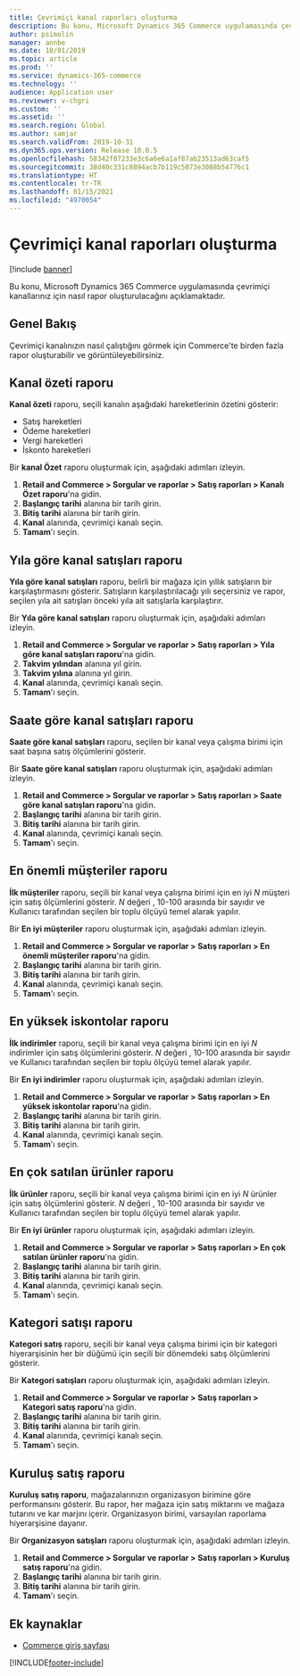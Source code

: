 ```yaml
---
title: Çevrimiçi kanal raporları oluşturma
description: Bu konu, Microsoft Dynamics 365 Commerce uygulamasında çevrimiçi kanallarınız için nasıl rapor oluşturulacağını açıklamaktadır.
author: psimolin
manager: annbe
ms.date: 10/01/2019
ms.topic: article
ms.prod: ''
ms.service: dynamics-365-commerce
ms.technology: ''
audience: Application user
ms.reviewer: v-chgri
ms.custom: ''
ms.assetid: ''
ms.search.region: Global
ms.author: samjar
ms.search.validFrom: 2019-10-31
ms.dyn365.ops.version: Release 10.0.5
ms.openlocfilehash: 58342f07233e3c6a6e6a1af87ab23513ad63caf5
ms.sourcegitcommit: 38d40c331c8894acb7b119c5073e3088b54776c1
ms.translationtype: HT
ms.contentlocale: tr-TR
ms.lasthandoff: 01/15/2021
ms.locfileid: "4970054"
---
```

# <a name="generate-online-channel-reports"></a>Çevrimiçi kanal raporları oluşturma


[!include [banner](includes/banner.md)]

Bu konu, Microsoft Dynamics 365 Commerce uygulamasında çevrimiçi kanallarınız için nasıl rapor oluşturulacağını açıklamaktadır.

## <a name="overview"></a>Genel Bakış

Çevrimiçi kanalınızın nasıl çalıştığını görmek için Commerce'te birden fazla rapor oluşturabilir ve görüntüleyebilirsiniz.

## <a name="channel-summary-report"></a>Kanal özeti raporu

**Kanal özeti** raporu, seçili kanalın aşağıdaki hareketlerinin özetini gösterir:

- Satış hareketleri
- Ödeme hareketleri
- Vergi hareketleri
- İskonto hareketleri

Bir **kanal Özet** raporu oluşturmak için, aşağıdaki adımları izleyin.

1. **Retail and Commerce \> Sorgular ve raporlar \> Satış raporları \> Kanalı Özet raporu**'na gidin.
1. **Başlangıç tarihi** alanına bir tarih girin.
1. **Bitiş tarihi** alanına bir tarih girin.
1. **Kanal** alanında, çevrimiçi kanalı seçin.
1. **Tamam**'ı seçin.
 
## <a name="channel-sales-by-year-report"></a>Yıla göre kanal satışları raporu 

**Yıla göre kanal satışları** raporu, belirli bir mağaza için yıllık satışların bir karşılaştırmasını gösterir. Satışların karşılaştırılacağı yılı seçersiniz ve rapor, seçilen yıla ait satışları önceki yıla ait satışlarla karşılaştırır.

Bir **Yıla göre kanal satışları** raporu oluşturmak için, aşağıdaki adımları izleyin.

1. **Retail and Commerce \> Sorgular ve raporlar \> Satış raporları \> Yıla göre kanal satışları raporu**'na gidin.
1. **Takvim yılından** alanına yıl girin.
1. **Takvim yılına** alanına yıl girin.
1. **Kanal** alanında, çevrimiçi kanalı seçin.
1. **Tamam**'ı seçin.

## <a name="channel-sales-by-hour-report"></a>Saate göre kanal satışları raporu

**Saate göre kanal satışları** raporu, seçilen bir kanal veya çalışma birimi için saat başına satış ölçümlerini gösterir.

Bir **Saate göre kanal satışları** raporu oluşturmak için, aşağıdaki adımları izleyin.

1. **Retail and Commerce \> Sorgular ve raporlar \> Satış raporları \> Saate göre kanal satışları raporu**'na gidin.
1. **Başlangıç tarihi** alanına bir tarih girin.
1. **Bitiş tarihi** alanına bir tarih girin.
1. **Kanal** alanında, çevrimiçi kanalı seçin.
1. **Tamam**'ı seçin.

## <a name="top-customers-report"></a>En önemli müşteriler raporu

**İlk müşteriler** raporu, seçili bir kanal veya çalışma birimi için en iyi *N* müşteri için satış ölçümlerini gösterir. *N* değeri , 10-100 arasında bir sayıdır ve Kullanıcı tarafından seçilen bir toplu ölçüyü temel alarak yapılır.

Bir **En iyi müşteriler** raporu oluşturmak için, aşağıdaki adımları izleyin.

1. **Retail and Commerce \> Sorgular ve raporlar \> Satış raporları \> En önemli müşteriler raporu**'na gidin.
1. **Başlangıç tarihi** alanına bir tarih girin.
1. **Bitiş tarihi** alanına bir tarih girin.
1. **Kanal** alanında, çevrimiçi kanalı seçin.
1. **Tamam**'ı seçin.

## <a name="top-discounts-report"></a>En yüksek iskontolar raporu

**İlk indirimler** raporu, seçili bir kanal veya çalışma birimi için en iyi *N* indirimler için satış ölçümlerini gösterir. *N* değeri , 10-100 arasında bir sayıdır ve Kullanıcı tarafından seçilen bir toplu ölçüyü temel alarak yapılır.

Bir **En iyi indirimler** raporu oluşturmak için, aşağıdaki adımları izleyin.

1. **Retail and Commerce \> Sorgular ve raporlar \> Satış raporları \> En yüksek iskontolar raporu**'na gidin.
1. **Başlangıç tarihi** alanına bir tarih girin.
1. **Bitiş tarihi** alanına bir tarih girin.
1. **Kanal** alanında, çevrimiçi kanalı seçin.
1. **Tamam**'ı seçin.

## <a name="top-products-report"></a>En çok satılan ürünler raporu

**İlk ürünler** raporu, seçili bir kanal veya çalışma birimi için en iyi *N* ürünler için satış ölçümlerini gösterir. *N* değeri , 10-100 arasında bir sayıdır ve Kullanıcı tarafından seçilen bir toplu ölçüyü temel alarak yapılır.

Bir **En iyi ürünler** raporu oluşturmak için, aşağıdaki adımları izleyin.

1. **Retail and Commerce \> Sorgular ve raporlar \> Satış raporları \> En çok satılan ürünler raporu**'na gidin.
1. **Başlangıç tarihi** alanına bir tarih girin.
1. **Bitiş tarihi** alanına bir tarih girin.
1. **Kanal** alanında, çevrimiçi kanalı seçin.
1. **Tamam**'ı seçin.

## <a name="category-sales-report"></a>Kategori satışı raporu

**Kategori satış** raporu, seçili bir kanal veya çalışma birimi için bir kategori hiyerarşisinin her bir düğümü için seçili bir dönemdeki satış ölçümlerini gösterir.

Bir **Kategori satışları** raporu oluşturmak için, aşağıdaki adımları izleyin.

1. **Retail and Commerce \> Sorgular ve raporlar \> Satış raporları \> Kategori satış raporu**'na gidin.
1. **Başlangıç tarihi** alanına bir tarih girin.
1. **Bitiş tarihi** alanına bir tarih girin.
1. **Kanal** alanında, çevrimiçi kanalı seçin.
1. **Tamam**'ı seçin.

## <a name="organization-sales-report"></a>Kuruluş satış raporu

**Kuruluş satış raporu**, mağazalarınızın organizasyon birimine göre performansını gösterir. Bu rapor, her mağaza için satış miktarını ve mağaza tutarını ve kar marjını içerir. Organizasyon birimi, varsayılan raporlama hiyerarşisine dayanır.

Bir **Organizasyon satışları** raporu oluşturmak için, aşağıdaki adımları izleyin.

1. **Retail and Commerce \> Sorgular ve raporlar \> Satış raporları \> Kuruluş satış raporu**'na gidin.
1. **Başlangıç tarihi** alanına bir tarih girin.
1. **Bitiş tarihi** alanına bir tarih girin.
1. **Tamam**'ı seçin.

## <a name="additional-resources"></a>Ek kaynaklar

- [Commerce giriş sayfası](../retail/index.md)


[!INCLUDE[footer-include](../includes/footer-banner.md)]